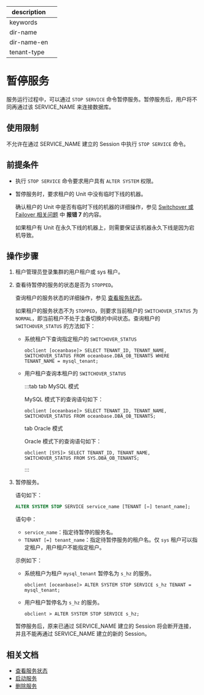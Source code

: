 |description||
|---|---|
|keywords||
|dir-name||
|dir-name-en||
|tenant-type||

# 暂停服务

服务运行过程中，可以通过 `STOP SERVICE` 命令暂停服务。暂停服务后，用户将不同再通过该 SERVICE_NAME 来连接数据库。

## 使用限制

不允许在通过 SERVICE_NAME 建立的 Session 中执行 `STOP SERVICE` 命令。

## 前提条件

* 执行 `STOP SERVICE` 命令要求用户具有 `ALTER SYSTEM` 权限。

* 暂停服务时，要求租户的 Unit 中没有临时下线的机器。

  确认租户的 Unit 中是否有临时下线的机器的详细操作，参见 [Switchover 或 Failover 相关问题](600.manage\1000.troubleshooting\800.physical-standby-database\200.switchover-failed.md) 中 **报错 7** 的内容。

  如果租户有 Unit 在永久下线的机器上，则需要保证该机器永久下线是因为宕机导致。

## 操作步骤

1. 租户管理员登录集群的用户租户或 sys 租户。

2. 查看待暂停的服务的状态是否为 `STOPPED`。

   查询租户的服务状态的详细操作，参见 [查看服务状态](200.view-service-status.md)。

   如果租户的服务状态不为 `STOPPED`，则要求当前租户的 `SWITCHOVER_STATUS` 为 `NORMAL`，即当前租户不处于主备切换的中间状态。查询租户的 `SWITCHOVER_STATUS` 的方法如下：

   * 系统租户下查询指定租户的 `SWITCHOVER_STATUS`

      ```shell
      obclient [oceanbase]> SELECT TENANT_ID, TENANT_NAME, SWITCHOVER_STATUS FROM oceanbase.DBA_OB_TENANTS WHERE TENANT_NAME = mysql_tenant;
      ```

   * 用户租户查询本租户的 `SWITCHOVER_STATUS`

      :::tab
      tab MySQL 模式

      MySQL 模式下的查询语句如下：

      ```shell
      obclient [oceanbase]> SELECT TENANT_ID, TENANT_NAME, SWITCHOVER_STATUS FROM oceanbase.DBA_OB_TENANTS;
      ```

      tab Oracle 模式

      Oracle 模式下的查询语句如下：

      ```shell
      obclient [SYS]> SELECT TENANT_ID, TENANT_NAME, SWITCHOVER_STATUS FROM SYS.DBA_OB_TENANTS;
      ```

      :::

3. 暂停服务。

   语句如下：

   ```sql
   ALTER SYSTEM STOP SERVICE service_name [TENANT [=] tenant_name];
   ```

   语句中：

   * `service_name`：指定待暂停的服务名。
   * `TENANT [=] tenant_name`：指定待暂停服务的租户名。仅 `sys` 租户可以指定租户，用户租户不能指定租户。

   示例如下：

   * 系统租户为租户 `mysql_tenant` 暂停名为 `s_hz` 的服务。

      ```shell
      obclient [oceanbase]> ALTER SYSTEM STOP SERVICE s_hz TENANT = mysql_tenant;
      ```

   * 用户租户暂停名为 `s_hz` 的服务。

      ```shell
      obclient > ALTER SYSTEM STOP SERVICE s_hz;
      ```

   暂停服务后，原来已通过 SERVICE_NAME 建立的 Session 将会断开连接，并且不能再通过 SERVICE_NAME 建立的新的 Session。

## 相关文档

* [查看服务状态](200.view-service-status.md)
* [启动服务](300.start-service.md)
* [删除服务](500.delete-service.md)